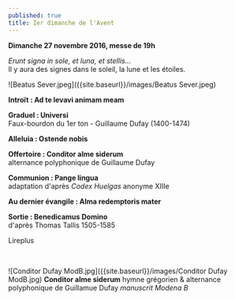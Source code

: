 ```yaml
---
published: true
title: Ier dimanche de l'Avent
---
```

**Dimanche 27 novembre 2016, messe de 19h**

*Erunt signa in sole, et luna, et stellis...*  
Il y aura des signes dans le soleil, la lune et les étoiles.

![Beatus Sever.jpeg]({{site.baseurl}}/images/Beatus Sever.jpeg)


**Introït : Ad te levavi animam meam**  

**Graduel : Universi**  
Faux-bourdon du 1er ton - Guillaume Dufay (1400-1474)

**Alleluia : Ostende nobis**  

**Offertoire : Conditor alme siderum**  
alternance polyphonique de Guillaume Dufay

**Communion : Pange lingua**  
adaptation d'après *Codex Huelgas* anonyme XIIIe

**Au dernier évangile : Alma redemptoris mater**

**Sortie : Benedicamus Domino**  
d'après Thomas Tallis 1505-1585

Lireplus

&nbsp;

![Conditor Dufay ModB.jpg]({{site.baseurl}}/images/Conditor Dufay ModB.jpg)
**Conditor alme siderum** hymne grégorien & alternance polyphonique de Guillamue Dufay *manuscrit Modena B*
